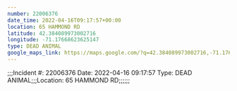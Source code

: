 ```yaml
---
number: 22006376
date_time: 2022-04-16T09:17:57+00:00
location: 65 HAMMOND RD
latitude: 42.384089973002716
longitude: -71.17668623625147
type: DEAD ANIMAL
google_maps_link: https://maps.google.com/?q=42.384089973002716,-71.17668623625147
---
```


;;;Incident #: 22006376  Date: 2022-04-16 09:17:57   Type: DEAD ANIMAL;;;Location: 65 HAMMOND RD;;;;;;
